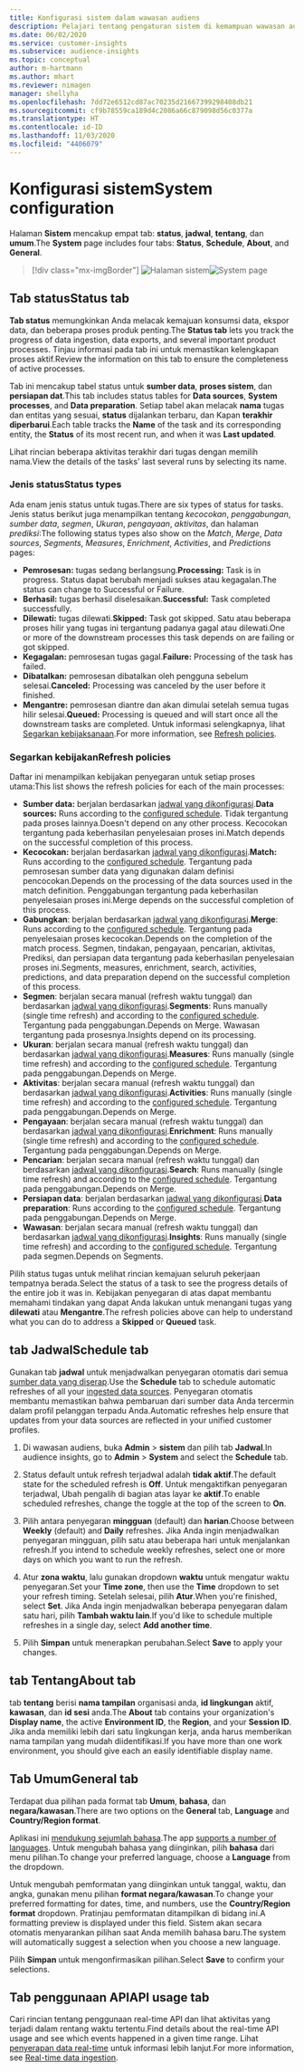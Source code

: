 ```yaml
---
title: Konfigurasi sistem dalam wawasan audiens
description: Pelajari tentang pengaturan sistem di kemampuan wawasan audiens Dynamics 365 Customer Insights.
ms.date: 06/02/2020
ms.service: customer-insights
ms.subservice: audience-insights
ms.topic: conceptual
author: m-hartmann
ms.author: mhart
ms.reviewer: nimagen
manager: shellyha
ms.openlocfilehash: 7dd72e6512cd87ac70235d21667399298408db21
ms.sourcegitcommit: cf9b78559ca189d4c2086a66c879098d56c0377a
ms.translationtype: HT
ms.contentlocale: id-ID
ms.lasthandoff: 11/03/2020
ms.locfileid: "4406079"
---
```

# <a name="system-configuration"></a><span data-ttu-id="f4f64-103">Konfigurasi sistem</span><span class="sxs-lookup"><span data-stu-id="f4f64-103">System configuration</span></span>

<span data-ttu-id="f4f64-104">Halaman **Sistem** mencakup empat tab: **status**, **jadwal**, **tentang**, dan **umum**.</span><span class="sxs-lookup"><span data-stu-id="f4f64-104">The **System** page includes four tabs: **Status**, **Schedule**, **About**, and **General**.</span></span>

> [!div class="mx-imgBorder"]
> <span data-ttu-id="f4f64-105">![Halaman sistem](media/system-tabs.png "Halaman sistem")</span><span class="sxs-lookup"><span data-stu-id="f4f64-105">![System page](media/system-tabs.png "System page")</span></span>

## <a name="status-tab"></a><span data-ttu-id="f4f64-106">Tab status</span><span class="sxs-lookup"><span data-stu-id="f4f64-106">Status tab</span></span>

<span data-ttu-id="f4f64-107">**Tab status** memungkinkan Anda melacak kemajuan konsumsi data, ekspor data, dan beberapa proses produk penting.</span><span class="sxs-lookup"><span data-stu-id="f4f64-107">The **Status tab** lets you track the progress of data ingestion, data exports, and several important product processes.</span></span> <span data-ttu-id="f4f64-108">Tinjau informasi pada tab ini untuk memastikan kelengkapan proses aktif.</span><span class="sxs-lookup"><span data-stu-id="f4f64-108">Review the information on this tab to ensure the completeness of active processes.</span></span>

<span data-ttu-id="f4f64-109">Tab ini mencakup tabel status untuk **sumber data**, **proses sistem**, dan **persiapan dat**.</span><span class="sxs-lookup"><span data-stu-id="f4f64-109">This tab includes status tables for **Data sources**, **System processes**, and **Data preparation**.</span></span> <span data-ttu-id="f4f64-110">Setiap tabel akan melacak **nama** tugas dan entitas yang sesuai, **status** dijalankan terbaru, dan Kapan **terakhir diperbarui**.</span><span class="sxs-lookup"><span data-stu-id="f4f64-110">Each table tracks the **Name** of the task and its corresponding entity, the **Status** of its most recent run, and when it was **Last updated**.</span></span>

<span data-ttu-id="f4f64-111">Lihat rincian beberapa aktivitas terakhir dari tugas dengan memilih nama.</span><span class="sxs-lookup"><span data-stu-id="f4f64-111">View the details of the tasks' last several runs by selecting its name.</span></span>

### <a name="status-types"></a><span data-ttu-id="f4f64-112">Jenis status</span><span class="sxs-lookup"><span data-stu-id="f4f64-112">Status types</span></span>

<span data-ttu-id="f4f64-113">Ada enam jenis status untuk tugas.</span><span class="sxs-lookup"><span data-stu-id="f4f64-113">There are six types of status for tasks.</span></span> <span data-ttu-id="f4f64-114">Jenis status berikut juga menampilkan tentang *kecocokan*, *penggabungan*, *sumber data*, *segmen*, *Ukuran*, *pengayaan*, *aktivitas*, dan halaman *prediksi*:</span><span class="sxs-lookup"><span data-stu-id="f4f64-114">The following status types also show on the *Match*, *Merge*, *Data sources*, *Segments*, *Measures*, *Enrichment*, *Activities*, and *Predictions* pages:</span></span>

- <span data-ttu-id="f4f64-115">**Pemrosesan:** tugas sedang berlangsung.</span><span class="sxs-lookup"><span data-stu-id="f4f64-115">**Processing:** Task is in progress.</span></span> <span data-ttu-id="f4f64-116">Status dapat berubah menjadi sukses atau kegagalan.</span><span class="sxs-lookup"><span data-stu-id="f4f64-116">The status can change to Successful or Failure.</span></span>
- <span data-ttu-id="f4f64-117">**Berhasil:** tugas berhasil diselesaikan.</span><span class="sxs-lookup"><span data-stu-id="f4f64-117">**Successful:** Task completed successfully.</span></span>
- <span data-ttu-id="f4f64-118">**Dilewati:** tugas dilewati.</span><span class="sxs-lookup"><span data-stu-id="f4f64-118">**Skipped:** Task got skipped.</span></span> <span data-ttu-id="f4f64-119">Satu atau beberapa proses hilir yang tugas ini tergantung padanya gagal atau dilewati.</span><span class="sxs-lookup"><span data-stu-id="f4f64-119">One or more of the downstream processes this task depends on are failing or got skipped.</span></span>
- <span data-ttu-id="f4f64-120">**Kegagalan:** pemrosesan tugas gagal.</span><span class="sxs-lookup"><span data-stu-id="f4f64-120">**Failure:** Processing  of the task has failed.</span></span>
- <span data-ttu-id="f4f64-121">**Dibatalkan:** pemrosesan dibatalkan oleh pengguna sebelum selesai.</span><span class="sxs-lookup"><span data-stu-id="f4f64-121">**Canceled:** Processing was canceled by the user before it finished.</span></span>
- <span data-ttu-id="f4f64-122">**Mengantre:** pemrosesan diantre dan akan dimulai setelah semua tugas hilir selesai.</span><span class="sxs-lookup"><span data-stu-id="f4f64-122">**Queued:** Processing is queued and will start once all the downstream tasks are completed.</span></span> <span data-ttu-id="f4f64-123">Untuk informasi selengkapnya, lihat [Segarkan kebijaksanaan](#refresh-policies).</span><span class="sxs-lookup"><span data-stu-id="f4f64-123">For more information, see [Refresh policies](#refresh-policies).</span></span>

### <a name="refresh-policies"></a><span data-ttu-id="f4f64-124">Segarkan kebijakan</span><span class="sxs-lookup"><span data-stu-id="f4f64-124">Refresh policies</span></span>

<span data-ttu-id="f4f64-125">Daftar ini menampilkan kebijakan penyegaran untuk setiap proses utama:</span><span class="sxs-lookup"><span data-stu-id="f4f64-125">This list shows the refresh policies for each of the main processes:</span></span>

- <span data-ttu-id="f4f64-126">**Sumber data:** berjalan berdasarkan [jadwal yang dikonfigurasi](#schedule-tab).</span><span class="sxs-lookup"><span data-stu-id="f4f64-126">**Data sources:** Runs according to the [configured schedule](#schedule-tab).</span></span> <span data-ttu-id="f4f64-127">Tidak tergantung pada proses lainnya.</span><span class="sxs-lookup"><span data-stu-id="f4f64-127">Doesn't depend on any other process.</span></span> <span data-ttu-id="f4f64-128">Kecocokan tergantung pada keberhasilan penyelesaian proses ini.</span><span class="sxs-lookup"><span data-stu-id="f4f64-128">Match depends on the successful completion of this process.</span></span>
- <span data-ttu-id="f4f64-129">**Kecocokan:** berjalan berdasarkan [jadwal yang dikonfigurasi](#schedule-tab).</span><span class="sxs-lookup"><span data-stu-id="f4f64-129">**Match:** Runs according to the [configured schedule](#schedule-tab).</span></span> <span data-ttu-id="f4f64-130">Tergantung pada pemrosesan sumber data yang digunakan dalam definisi pencocokan.</span><span class="sxs-lookup"><span data-stu-id="f4f64-130">Depends on the processing of the data sources used in the match definition.</span></span> <span data-ttu-id="f4f64-131">Penggabungan tergantung pada keberhasilan penyelesaian proses ini.</span><span class="sxs-lookup"><span data-stu-id="f4f64-131">Merge depends on the successful completion of this process.</span></span>
- <span data-ttu-id="f4f64-132">**Gabungkan**: berjalan berdasarkan [jadwal yang dikonfigurasi](#schedule-tab).</span><span class="sxs-lookup"><span data-stu-id="f4f64-132">**Merge**: Runs according to the [configured schedule](#schedule-tab).</span></span> <span data-ttu-id="f4f64-133">Tergantung pada penyelesaian proses kecocokan.</span><span class="sxs-lookup"><span data-stu-id="f4f64-133">Depends on the completion of the match process.</span></span> <span data-ttu-id="f4f64-134">Segmen, tindakan, pengayaan, pencarian, aktivitas, Prediksi, dan persiapan data tergantung pada keberhasilan penyelesaian proses ini.</span><span class="sxs-lookup"><span data-stu-id="f4f64-134">Segments, measures, enrichment, search, activities, predictions, and data preparation depend on the successful completion of this process.</span></span>
- <span data-ttu-id="f4f64-135">**Segmen**: berjalan secara manual (refresh waktu tunggal) dan berdasarkan [jadwal yang dikonfigurasi](#schedule-tab).</span><span class="sxs-lookup"><span data-stu-id="f4f64-135">**Segments**: Runs manually (single time refresh) and according to the [configured schedule](#schedule-tab).</span></span> <span data-ttu-id="f4f64-136">Tergantung pada penggabungan.</span><span class="sxs-lookup"><span data-stu-id="f4f64-136">Depends on Merge.</span></span> <span data-ttu-id="f4f64-137">Wawasan tergantung pada prosesnya.</span><span class="sxs-lookup"><span data-stu-id="f4f64-137">Insights depend on its processing.</span></span>
- <span data-ttu-id="f4f64-138">**Ukuran**: berjalan secara manual (refresh waktu tunggal) dan berdasarkan [jadwal yang dikonfigurasi](#schedule-tab).</span><span class="sxs-lookup"><span data-stu-id="f4f64-138">**Measures**: Runs manually (single time refresh) and according to the [configured schedule](#schedule-tab).</span></span> <span data-ttu-id="f4f64-139">Tergantung pada penggabungan.</span><span class="sxs-lookup"><span data-stu-id="f4f64-139">Depends on Merge.</span></span>
- <span data-ttu-id="f4f64-140">**Aktivitas**: berjalan secara manual (refresh waktu tunggal) dan berdasarkan [jadwal yang dikonfigurasi](#schedule-tab).</span><span class="sxs-lookup"><span data-stu-id="f4f64-140">**Activities**: Runs manually (single time refresh) and according to the [configured schedule](#schedule-tab).</span></span> <span data-ttu-id="f4f64-141">Tergantung pada penggabungan.</span><span class="sxs-lookup"><span data-stu-id="f4f64-141">Depends on Merge.</span></span>
- <span data-ttu-id="f4f64-142">**Pengayaan**: berjalan secara manual (refresh waktu tunggal) dan berdasarkan [jadwal yang dikonfigurasi](#schedule-tab).</span><span class="sxs-lookup"><span data-stu-id="f4f64-142">**Enrichment**: Runs manually (single time refresh) and according to the [configured schedule](#schedule-tab).</span></span> <span data-ttu-id="f4f64-143">Tergantung pada penggabungan.</span><span class="sxs-lookup"><span data-stu-id="f4f64-143">Depends on Merge.</span></span>
- <span data-ttu-id="f4f64-144">**Pencarian**: berjalan secara manual (refresh waktu tunggal) dan berdasarkan [jadwal yang dikonfigurasi](#schedule-tab).</span><span class="sxs-lookup"><span data-stu-id="f4f64-144">**Search**: Runs manually (single time refresh) and according to the [configured schedule](#schedule-tab).</span></span> <span data-ttu-id="f4f64-145">Tergantung pada penggabungan.</span><span class="sxs-lookup"><span data-stu-id="f4f64-145">Depends on Merge.</span></span>
- <span data-ttu-id="f4f64-146">**Persiapan data**: berjalan berdasarkan [jadwal yang dikonfigurasi](#schedule-tab).</span><span class="sxs-lookup"><span data-stu-id="f4f64-146">**Data preparation**: Runs according to the [configured schedule](#schedule-tab).</span></span> <span data-ttu-id="f4f64-147">Tergantung pada penggabungan.</span><span class="sxs-lookup"><span data-stu-id="f4f64-147">Depends on Merge.</span></span>
- <span data-ttu-id="f4f64-148">**Wawasan**: berjalan secara manual (refresh waktu tunggal) dan berdasarkan [jadwal yang dikonfigurasi](#schedule-tab).</span><span class="sxs-lookup"><span data-stu-id="f4f64-148">**Insights**: Runs manually (single time refresh) and according to the [configured schedule](#schedule-tab).</span></span> <span data-ttu-id="f4f64-149">Tergantung pada segmen.</span><span class="sxs-lookup"><span data-stu-id="f4f64-149">Depends on Segments.</span></span>

<span data-ttu-id="f4f64-150">Pilih status tugas untuk melihat rincian kemajuan seluruh pekerjaan tempatnya berada.</span><span class="sxs-lookup"><span data-stu-id="f4f64-150">Select the status of a task to see the progress details of the entire job it was in.</span></span> <span data-ttu-id="f4f64-151">Kebijakan penyegaran di atas dapat membantu memahami tindakan yang dapat Anda lakukan untuk menangani tugas yang **dilewati** atau **Mengantre**.</span><span class="sxs-lookup"><span data-stu-id="f4f64-151">The refresh policies above can help to understand what you can do to address a **Skipped** or **Queued** task.</span></span>

## <a name="schedule-tab"></a><span data-ttu-id="f4f64-152">tab Jadwal</span><span class="sxs-lookup"><span data-stu-id="f4f64-152">Schedule tab</span></span>

<span data-ttu-id="f4f64-153">Gunakan tab **jadwal** untuk menjadwalkan penyegaran otomatis dari semua [sumber data yang diserap](data-sources.md).</span><span class="sxs-lookup"><span data-stu-id="f4f64-153">Use the **Schedule** tab to schedule automatic refreshes of all your [ingested data sources](data-sources.md).</span></span> <span data-ttu-id="f4f64-154">Penyegaran otomatis membantu memastikan bahwa pembaruan dari sumber data Anda tercermin dalam profil pelanggan terpadu Anda.</span><span class="sxs-lookup"><span data-stu-id="f4f64-154">Automatic refreshes help ensure that updates from your data sources are reflected in your unified customer profiles.</span></span>

1. <span data-ttu-id="f4f64-155">Di wawasan audiens, buka **Admin** > **sistem** dan pilih tab **Jadwal**.</span><span class="sxs-lookup"><span data-stu-id="f4f64-155">In audience insights, go to **Admin** > **System** and select the **Schedule** tab.</span></span>

2. <span data-ttu-id="f4f64-156">Status default untuk refresh terjadwal adalah **tidak aktif**.</span><span class="sxs-lookup"><span data-stu-id="f4f64-156">The default state for the scheduled refresh is **Off**.</span></span> <span data-ttu-id="f4f64-157">Untuk mengaktifkan penyegaran terjadwal, Ubah pengalih di bagian atas layar ke **aktif**.</span><span class="sxs-lookup"><span data-stu-id="f4f64-157">To enable scheduled refreshes, change the toggle at the top of the screen to **On**.</span></span>

3. <span data-ttu-id="f4f64-158">Pilih antara penyegaran **mingguan** (default) dan **harian**.</span><span class="sxs-lookup"><span data-stu-id="f4f64-158">Choose between **Weekly** (default) and **Daily** refreshes.</span></span> <span data-ttu-id="f4f64-159">Jika Anda ingin menjadwalkan penyegaran mingguan, pilih satu atau beberapa hari untuk menjalankan refresh.</span><span class="sxs-lookup"><span data-stu-id="f4f64-159">If you intend to schedule weekly refreshes, select one or more days on which you want to run the refresh.</span></span>

4. <span data-ttu-id="f4f64-160">Atur **zona waktu**, lalu gunakan dropdown **waktu** untuk mengatur waktu penyegaran.</span><span class="sxs-lookup"><span data-stu-id="f4f64-160">Set your **Time zone**, then use the **Time** dropdown to set your refresh timing.</span></span> <span data-ttu-id="f4f64-161">Setelah selesai, pilih **Atur**.</span><span class="sxs-lookup"><span data-stu-id="f4f64-161">When you're finished, select **Set**.</span></span> <span data-ttu-id="f4f64-162">Jika Anda ingin menjadwalkan beberapa penyegaran dalam satu hari, pilih **Tambah waktu lain**.</span><span class="sxs-lookup"><span data-stu-id="f4f64-162">If you'd like to schedule multiple refreshes in a single day, select **Add another time**.</span></span>

5. <span data-ttu-id="f4f64-163">Pilih **Simpan** untuk menerapkan perubahan.</span><span class="sxs-lookup"><span data-stu-id="f4f64-163">Select **Save** to apply your changes.</span></span>

## <a name="about-tab"></a><span data-ttu-id="f4f64-164">tab Tentang</span><span class="sxs-lookup"><span data-stu-id="f4f64-164">About tab</span></span>

<span data-ttu-id="f4f64-165">tab **tentang** berisi **nama tampilan** organisasi anda, **id lingkungan** aktif, **kawasan**, dan **id sesi** anda.</span><span class="sxs-lookup"><span data-stu-id="f4f64-165">The **About** tab contains your organization's **Display name**, the active **Environment ID**, the **Region**, and your **Session ID**.</span></span> <span data-ttu-id="f4f64-166">Jika anda memiliki lebih dari satu lingkungan kerja, anda harus memberikan nama tampilan yang mudah diidentifikasi.</span><span class="sxs-lookup"><span data-stu-id="f4f64-166">If you have more than one work environment, you should give each an easily identifiable display name.</span></span>

## <a name="general-tab"></a><span data-ttu-id="f4f64-167">Tab Umum</span><span class="sxs-lookup"><span data-stu-id="f4f64-167">General tab</span></span>

<span data-ttu-id="f4f64-168">Terdapat dua pilihan pada format tab **Umum**, **bahasa**, dan **negara/kawasan**.</span><span class="sxs-lookup"><span data-stu-id="f4f64-168">There are two options on the **General** tab, **Language** and **Country/Region format**.</span></span>

<span data-ttu-id="f4f64-169">Aplikasi ini [mendukung sejumlah bahasa](supported-languages.md).</span><span class="sxs-lookup"><span data-stu-id="f4f64-169">The app [supports a number of languages](supported-languages.md).</span></span> <span data-ttu-id="f4f64-170">Untuk mengubah bahasa yang diinginkan, pilih **bahasa** dari menu pilihan.</span><span class="sxs-lookup"><span data-stu-id="f4f64-170">To change your preferred language, choose a **Language** from the dropdown.</span></span>

<span data-ttu-id="f4f64-171">Untuk mengubah pemformatan yang diinginkan untuk tanggal, waktu, dan angka, gunakan menu pilihan **format negara/kawasan**.</span><span class="sxs-lookup"><span data-stu-id="f4f64-171">To change your preferred formatting for dates, time, and numbers, use the **Country/Region format** dropdown.</span></span> <span data-ttu-id="f4f64-172">Pratinjau pemformatan ditampilkan di bidang ini.</span><span class="sxs-lookup"><span data-stu-id="f4f64-172">A formatting preview is displayed under this field.</span></span> <span data-ttu-id="f4f64-173">Sistem akan secara otomatis menyarankan pilihan saat Anda memilih bahasa baru.</span><span class="sxs-lookup"><span data-stu-id="f4f64-173">The system will automatically suggest a selection when you choose a new language.</span></span>

<span data-ttu-id="f4f64-174">Pilih **Simpan** untuk mengonfirmasikan pilihan.</span><span class="sxs-lookup"><span data-stu-id="f4f64-174">Select **Save** to confirm your selections.</span></span>

## <a name="api-usage-tab"></a><span data-ttu-id="f4f64-175">Tab penggunaan API</span><span class="sxs-lookup"><span data-stu-id="f4f64-175">API usage tab</span></span>

<span data-ttu-id="f4f64-176">Cari rincian tentang penggunaan real-time API dan lihat aktivitas yang terjadi dalam rentang waktu tertentu.</span><span class="sxs-lookup"><span data-stu-id="f4f64-176">Find details about the real-time API usage and see which events happened in a given time range.</span></span> <span data-ttu-id="f4f64-177">Lihat [penyerapan data real-time](real-time-data-ingestion.md) untuk informasi lebih lanjut.</span><span class="sxs-lookup"><span data-stu-id="f4f64-177">For more information, see [Real-time data ingestion](real-time-data-ingestion.md).</span></span>
